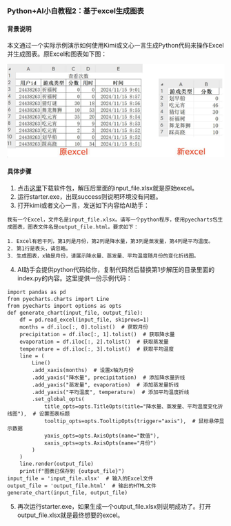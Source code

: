 ### Python+AI小白教程2：基于excel生成图表

#### 背景说明
本文通过一个实际示例演示如何使用Kimi或文心一言生成Python代码来操作Excel并生成图表。原Excel和图表如下图：

![](../python-ai/example01.png)

#### 具体步骤
1. 点击[这里](https://static-621585.oss-cn-beijing.aliyuncs.com/python-ai/2025-01-07-example02.rar)下载软件包，解压后里面的input_file.xlsx就是原始excel。
2. 运行starter.exe，出现success则说明环境没有问题。
3. 打开kimi或者文心一言，发送如下内容给AI助手：
 ```
 我有一个Excel，文件名是input_file.xlsx。请写一个python程序，使用pyecharts包生成图表，图表文件名是output_file.html。要求如下：
 
 1. Excel有若干列，第1列是月份，第2列是降水量，第3列是蒸发量，第4列是平均温度。
 2. 第1行是表头，请忽略。
 3. 生成图表，x轴是月份，请展示降水量、蒸发量、平均温度随月份的变化折线图。
 ```
4. AI助手会提供python代码给你，复制代码然后替换第1步解压的目录里面的index.py的内容。这里提供一份示例代码：
 ```
 import pandas as pd
 from pyecharts.charts import Line
 from pyecharts import options as opts
 def generate_chart(input_file, output_file):
     df = pd.read_excel(input_file, skiprows=1)
     months = df.iloc[:, 0].tolist()  # 获取月份
     precipitation = df.iloc[:, 1].tolist()  # 获取降水量
     evaporation = df.iloc[:, 2].tolist()  # 获取蒸发量
     temperature = df.iloc[:, 3].tolist()  # 获取平均温度 
     line = (
         Line()
         .add_xaxis(months)  # 设置x轴为月份
         .add_yaxis("降水量", precipitation)  # 添加降水量折线
         .add_yaxis("蒸发量", evaporation)  # 添加蒸发量折线
         .add_yaxis("平均温度", temperature)  # 添加平均温度折线
         .set_global_opts(
             title_opts=opts.TitleOpts(title="降水量、蒸发量、平均温度变化折线图"),  # 设置图表标题
             tooltip_opts=opts.TooltipOpts(trigger="axis"),  # 鼠标悬停显示数据
             yaxis_opts=opts.AxisOpts(name="数值"),
             xaxis_opts=opts.AxisOpts(name="月份")
         )
     )
     line.render(output_file)
     print(f"图表已保存到 {output_file}")
 input_file = 'input_file.xlsx'  # 输入的Excel文件
 output_file = 'output_file.html'  # 输出的HTML文件
 generate_chart(input_file, output_file)
 ```
5. 再次运行starter.exe，如果生成一个output_file.xlsx则说明成功了。打开output_file.xlsx就是最终想要的excel。